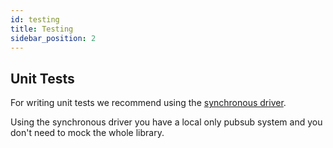 ```yaml
---
id: testing
title: Testing
sidebar_position: 2
---
```


## Unit Tests

For writing unit tests we recommend using the [synchronous driver](./Drivers#synchronous-driver).

Using the synchronous driver you have a local only pubsub system and you don't need to mock the whole library.
